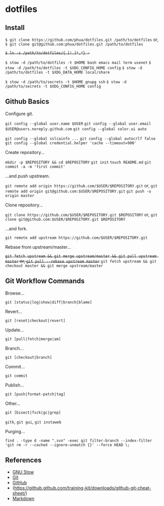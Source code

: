 # dotfiles

## Install

`$ git clone https://github.com/phua/dotfiles.git /path/to/dotfiles`
or, `$ git clone git@github.com:phua/dotfiles.git /path/to/dotfiles`

<strike>`$ ln -s /path/to/dotfiles/{.[!.]*,*} ~`</strike>

`$ stow -d /path/to/dotfiles -t $HOME bash emacs mail term usenet`
`$ stow -d /path/to/dotfiles -t $XDG_CONFIG_HOME config`
`$ stow -d /path/to/dotfiles -t $XDG_DATA_HOME local/share`

`$ stow -d /path/to/secrets -t $HOME gnupg ssh`
`$ stow -d /path/to/secrets -t $XDG_CONFIG_HOME config`

## Github Basics

Configure git.

`git config --global user.name $USER`
`git config --global user.email $USER@users.noreply.github.com`
`git config --global color.ui auto`

`git config --global sslcainfo ...`
`git config --global autocrlf false`
`git config --global credential.helper 'cache --timeout=900'`

Create repository...

`mkdir -p $REPOSITORY && cd $REPOSITORY`
`git init`
`touch README.md`
`git commit -a -m 'first commit'`

...and push upstream.

`git remote add origin https://github.com/$USER/$REPOSITORY.git`
or, `git remote add origin git@github.com:$USER/$REPOSITORY.git`
`git push -u origin master`

Clone repository...

`git clone https://github.com/$USER/$REPOSITORY.git $REPOSITORY`
or, `git clone git@github.com:$USER/$REPOSITORY.git $REPOSITORY`

...and fork.

`git remote add upstream https://github.com/$USER/$REPOSITORY.git`

Rebase from upstream/master...

<strike>`git fetch upstream && git merge upstream/master && git pull upstream master`
or, `git pull --rebase upstream master`</strike>
`git fetch upstream && git checkout master && git merge upstream/master`

## Git Workflow Commands

Browse...

`git [status|log|show|diff|branch|blame]`

Revert...

`git [reset|checkout|revert]`

Update...

`git [pull|fetch|merge|am]`

Branch...

`git [checkout|branch]`

Commit...

`git commit`

Publish...

`git [push|format-patch|tag]`

Other...

`git [bisect|fsck|gc|grep]`

`gitk`, `git gui`, `git instaweb`

Purging...

`find . -type d -name ".svn" -exec git filter-branch --index-filter 'git rm -r --cached --ignore-unmatch {}' --force HEAD \;`

## References

* [GNU Stow](https://www.gnu.org/software/stow/manual/)
* [Git](https://git-scm.com/doc)
* [GitHub](https://guides.github.com/)
* (https://github.github.com/training-kit/downloads/github-git-cheat-sheet/)
* [Markdown](https://daringfireball.net/projects/markdown/)
